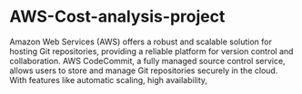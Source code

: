 # AWS-Cost-analysis-project
Amazon Web Services (AWS) offers a robust and scalable solution for hosting Git repositories, providing a reliable platform for version control and collaboration. AWS CodeCommit, a fully managed source control service, allows users to store and manage Git repositories securely in the cloud. With features like automatic scaling, high availability, 
